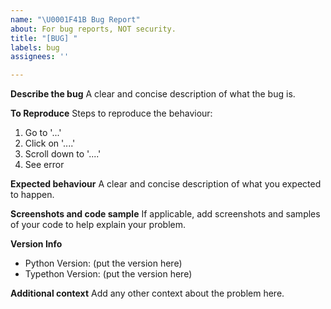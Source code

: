 ```yaml
---
name: "\U0001F41B Bug Report"
about: For bug reports, NOT security.
title: "[BUG] "
labels: bug
assignees: ''

---
```


**Describe the bug**
A clear and concise description of what the bug is.

**To Reproduce**
Steps to reproduce the behaviour:
1. Go to '...'
2. Click on '....'
3. Scroll down to '....'
4. See error

**Expected behaviour**
A clear and concise description of what you expected to happen.

**Screenshots and code sample**
If applicable, add screenshots and samples of your code to help explain your problem.

**Version Info**
- Python Version: (put the version here)
- Typethon Version: (put the version here)

**Additional context**
Add any other context about the problem here.
